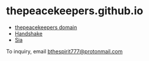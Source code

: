 # thepeacekeepers.github.io

- [thepeacekeepers domain](https://siasky.net/hns/thepeacekeepers/)
- [Handshake](https://handshake.org/)
- [Sia](siasky.net/)

To inquiry, email [bthespirit777@protonmail.com](https://protonmail.com)
